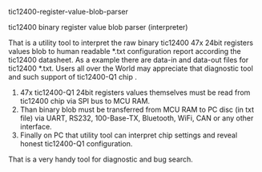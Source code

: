 tic12400-register-value-blob-parser

tic12400 binary register value blob parser (interpreter)

That is a utility tool to interpret the raw binary tic12400 47x 24bit registers values blob to human readable *.txt configuration report according the tic12400 datasheet. As a example there are data-in and data-out files for tic12400 *.txt.
Users all over the World may appreciate that diagnostic tool and such support of tic12400-Q1 chip .

1) 47x tic12400-Q1 24bit registers values themselves must be read from tic12400 chip via SPI bus to MCU RAM. 
2) Than binary blob must be transferred from MCU RAM to PC disc (in txt file) via UART, RS232, 100-Base-TX, Bluetooth, WiFi, CAN or any other interface.
3) Finally on PC that utility tool can interpret chip settings and reveal honest tic12400-Q1 configuration.

That is a very handy tool for diagnostic and bug search. 
 
 
 


